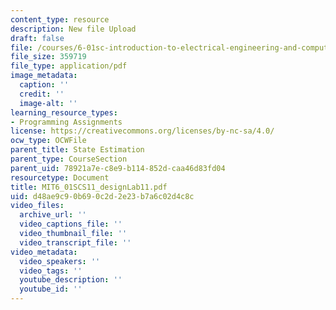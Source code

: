 ```yaml
---
content_type: resource
description: New file Upload
draft: false
file: /courses/6-01sc-introduction-to-electrical-engineering-and-computer-science-i-spring-2011/d48ae9c90b690c2d2e23b7a6c02d4c8c_MIT6_01SCS11_designLab11.pdf
file_size: 359719
file_type: application/pdf
image_metadata:
  caption: ''
  credit: ''
  image-alt: ''
learning_resource_types:
- Programming Assignments
license: https://creativecommons.org/licenses/by-nc-sa/4.0/
ocw_type: OCWFile
parent_title: State Estimation
parent_type: CourseSection
parent_uid: 78921a7e-c8e9-b114-852d-caa46d83fd04
resourcetype: Document
title: MIT6_01SCS11_designLab11.pdf
uid: d48ae9c9-0b69-0c2d-2e23-b7a6c02d4c8c
video_files:
  archive_url: ''
  video_captions_file: ''
  video_thumbnail_file: ''
  video_transcript_file: ''
video_metadata:
  video_speakers: ''
  video_tags: ''
  youtube_description: ''
  youtube_id: ''
---
```

